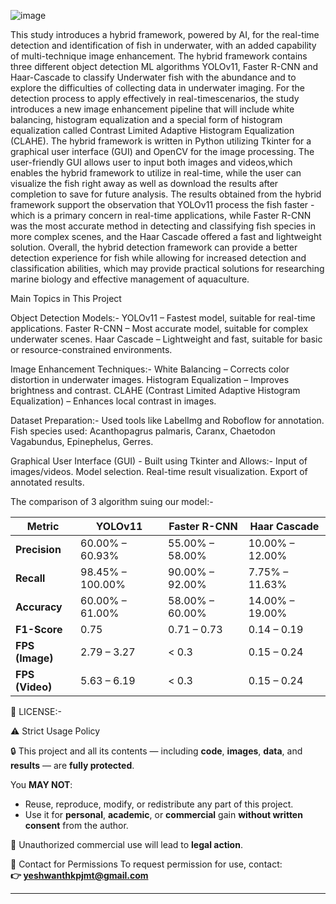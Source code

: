 ![image](https://github.com/user-attachments/assets/2afe6782-1c62-4703-8392-e27e5462e13a)


This study introduces a hybrid framework, powered by AI, for the real-time detection and identification of fish in underwater, with an added capability of multi-technique image enhancement. The hybrid framework contains three different object detection ML algorithms YOLOv11, Faster R-CNN and Haar-Cascade to classify Underwater fish with the abundance and to explore the difficulties of collecting data in underwater imaging. For the detection process to apply effectively in real-timescenarios, the study introduces a new image enhancement pipeline that will include white balancing, histogram equalization and a special form of histogram equalization called Contrast Limited Adaptive Histogram Equalization (CLAHE). The hybrid framework is written in Python utilizing Tkinter for a graphical user interface (GUI) and OpenCV for the image processing. The user-friendly GUI allows user to input both images and videos,which enables the hybrid framework to utilize in real-time, while the user can visualize the fish right away as well as download the results after completion to save for future analysis. The results obtained from the hybrid framework support the observation that YOLOv11 process the fish faster - which is a primary concern in real-time applications, while Faster R-CNN was the most accurate method in detecting and classifying fish species in more complex scenes, and the Haar Cascade offered a fast and lightweight solution. Overall, the hybrid detection framework can provide a better detection experience for fish while allowing for increased detection and classification abilities, which may provide practical solutions for researching marine biology and effective management of aquaculture.


Main Topics in This Project

Object Detection Models:-
YOLOv11 – Fastest model, suitable for real-time applications.
Faster R-CNN – Most accurate model, suitable for complex underwater scenes.
Haar Cascade – Lightweight and fast, suitable for basic or resource-constrained environments.


Image Enhancement Techniques:-
White Balancing – Corrects color distortion in underwater images.
Histogram Equalization – Improves brightness and contrast.
CLAHE (Contrast Limited Adaptive Histogram Equalization) – Enhances local contrast in images.


Dataset Preparation:-
Used tools like LabelImg and Roboflow for annotation.
Fish species used: Acanthopagrus palmaris, Caranx, Chaetodon Vagabundus, Epinephelus, Gerres.


Graphical User Interface (GUI) - Built using Tkinter and Allows:-
Input of images/videos.
Model selection.
Real-time result visualization.
Export of annotated results.


The comparison of 3 algorithm suing our model:-

| **Metric**      | **YOLOv11**      | **Faster R-CNN** | **Haar Cascade** |
| --------------- | ---------------- | ---------------- | ---------------- |
| **Precision**   | 60.00% – 60.93%  | 55.00% – 58.00%  | 10.00% – 12.00%  |
| **Recall**      | 98.45% – 100.00% | 90.00% – 92.00%  | 7.75% – 11.63%   |
| **Accuracy**    | 60.00% – 61.00%  | 58.00% – 60.00%  | 14.00% – 19.00%  |
| **F1-Score**    | 0.75             | 0.71 – 0.73      | 0.14 – 0.19      |
| **FPS (Image)** | 2.79 – 3.27      | < 0.3            | 0.15 – 0.24      |
| **FPS (Video)** | 5.63 – 6.19      | < 0.3            | 0.15 – 0.24      |


📜 LICENSE:-

⚠️ Strict Usage Policy

🔒 This project and all its contents — including **code**, **images**, **data**, and **results** — are **fully protected**.

You **MAY NOT**:
- Reuse, reproduce, modify, or redistribute any part of this project.
- Use it for **personal**, **academic**, or **commercial** gain **without written consent** from the author.

💼 Unauthorized commercial use will lead to **legal action**.

📧 Contact for Permissions
To request permission for use, contact:  
**👉 yeshwanthkpjmt@gmail.com**

---

